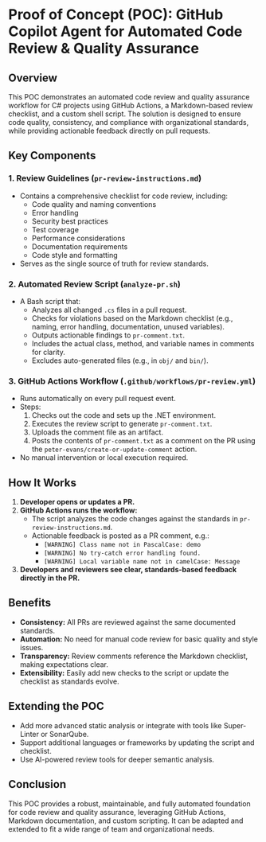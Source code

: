 # Proof of Concept (POC): GitHub Copilot Agent for Automated Code Review & Quality Assurance

## Overview
This POC demonstrates an automated code review and quality assurance workflow for C# projects using GitHub Actions, a Markdown-based review checklist, and a custom shell script. The solution is designed to ensure code quality, consistency, and compliance with organizational standards, while providing actionable feedback directly on pull requests.

## Key Components

### 1. Review Guidelines (`pr-review-instructions.md`)
- Contains a comprehensive checklist for code review, including:
  - Code quality and naming conventions
  - Error handling
  - Security best practices
  - Test coverage
  - Performance considerations
  - Documentation requirements
  - Code style and formatting
- Serves as the single source of truth for review standards.

### 2. Automated Review Script (`analyze-pr.sh`)
- A Bash script that:
  - Analyzes all changed `.cs` files in a pull request.
  - Checks for violations based on the Markdown checklist (e.g., naming, error handling, documentation, unused variables).
  - Outputs actionable findings to `pr-comment.txt`.
  - Includes the actual class, method, and variable names in comments for clarity.
  - Excludes auto-generated files (e.g., in `obj/` and `bin/`).

### 3. GitHub Actions Workflow (`.github/workflows/pr-review.yml`)
- Runs automatically on every pull request event.
- Steps:
  1. Checks out the code and sets up the .NET environment.
  2. Executes the review script to generate `pr-comment.txt`.
  3. Uploads the comment file as an artifact.
  4. Posts the contents of `pr-comment.txt` as a comment on the PR using the `peter-evans/create-or-update-comment` action.
- No manual intervention or local execution required.

## How It Works
1. **Developer opens or updates a PR.**
2. **GitHub Actions runs the workflow:**
   - The script analyzes the code changes against the standards in `pr-review-instructions.md`.
   - Actionable feedback is posted as a PR comment, e.g.:
     - `[WARNING] Class name not in PascalCase: demo`
     - `[WARNING] No try-catch error handling found.`
     - `[WARNING] Local variable name not in camelCase: Message`
3. **Developers and reviewers see clear, standards-based feedback directly in the PR.**

## Benefits
- **Consistency:** All PRs are reviewed against the same documented standards.
- **Automation:** No need for manual code review for basic quality and style issues.
- **Transparency:** Review comments reference the Markdown checklist, making expectations clear.
- **Extensibility:** Easily add new checks to the script or update the checklist as standards evolve.

## Extending the POC
- Add more advanced static analysis or integrate with tools like Super-Linter or SonarQube.
- Support additional languages or frameworks by updating the script and checklist.
- Use AI-powered review tools for deeper semantic analysis.

## Conclusion
This POC provides a robust, maintainable, and fully automated foundation for code review and quality assurance, leveraging GitHub Actions, Markdown documentation, and custom scripting. It can be adapted and extended to fit a wide range of team and organizational needs.

